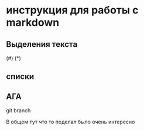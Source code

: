 # инструкция для работы с markdown
 
 ## Выделения текста 
 (#)
(*) 
 ## cписки 

 ## АГА
 git branch 

 В общем тут что то поделал было очень интересно 